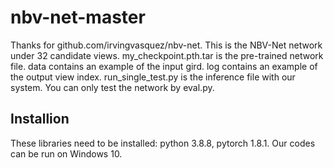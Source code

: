 # nbv-net-master
Thanks for github.com/irvingvasquez/nbv-net.
This is the NBV-Net network under 32 candidate views.
my_checkpoint.pth.tar is the pre-trained network file.
data contains an example of the input gird.
log contains an example of the output view index.
run_single_test.py is the inference file with our system.
You can only test the network by eval.py.
## Installion
These libraries need to be installed: python 3.8.8, pytorch 1.8.1.
Our codes can be run on Windows 10.
